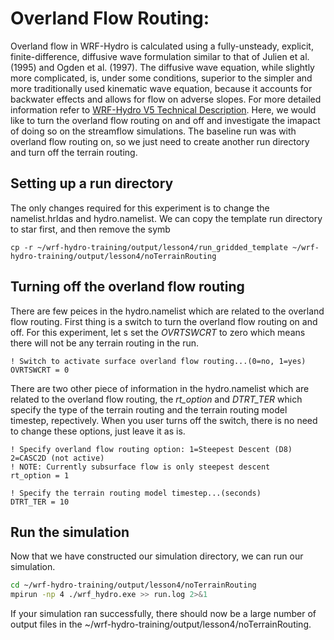 # Overland Flow Routing:
Overland flow in WRF-Hydro is calculated using a fully-unsteady, explicit, finite-difference, diffusive wave formulation similar to that of Julien et al. (1995) and Ogden et al. (1997). The diffusive wave equation, while slightly more complicated, is, under some conditions, superior to the simpler and more traditionally used kinematic wave equation, because it accounts for backwater effects and allows for flow on adverse slopes. For more detailed information refer to [WRF-Hydro V5 Technical Description](https://ral.ucar.edu/sites/default/files/public/WRF-HydroV5TechnicalDescription.pdf). Here, we would like to turn the overland flow routing on and off and investigate the imapact of doing so on the streamflow simulations. The baseline run was with overland flow routing on, so we just need to create another run directory and turn off the terrain routing.

## Setting up a run directory
The only changes required for this experiment is to change the namelist.hrldas and hydro.namelist. We can copy the template run directory to star first, and then remove the symb

```
cp -r ~/wrf-hydro-training/output/lesson4/run_gridded_template ~/wrf-hydro-training/output/lesson4/noTerrainRouting
```

## Turning off the overland flow routing
There are few peices in the hydro.namelist which are related to the overland flow routing. First thing is a switch to turn the overland flow routing on and off. For this experiment, let s set the *OVRTSWCRT* to zero which means there will not be any terrain routing in the run. 
```
! Switch to activate surface overland flow routing...(0=no, 1=yes)
OVRTSWCRT = 0
```
There are two other piece of information in the hydro.namelist which are related to the overland flow routing, the *rt_option* and *DTRT_TER* which specify the type of the terrain routing and  the terrain routing model timestep, repectively. When you user turns off the switch, there is no need to change these options, just leave it as is. 

```
! Specify overland flow routing option: 1=Steepest Descent (D8) 2=CASC2D (not active)
! NOTE: Currently subsurface flow is only steepest descent
rt_option = 1

! Specify the terrain routing model timestep...(seconds)
DTRT_TER = 10
```
## Run the simulation
Now that we have constructed our simulation directory, we can run our simulation.
```bash
cd ~/wrf-hydro-training/output/lesson4/noTerrainRouting
mpirun -np 4 ./wrf_hydro.exe >> run.log 2>&1
```
If your simulation ran successfully, there should now be a large number of output files in the ~/wrf-hydro-training/output/lesson4/noTerrainRouting.





